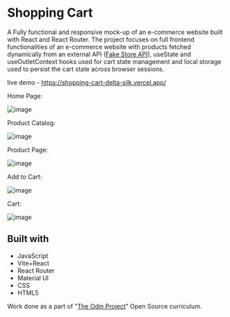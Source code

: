 # Shopping Cart
A Fully functional and responsive mock-up of an e-commerce website built with React and React Router. The project focuses on full frontend functionalities of an e-commerce website with products fetched dynamically from an external API ([Fake Store API](https://fakestoreapi.com/docs)), useState and useOutletContext hooks used for cart state management and local storage used to persist the cart state across browser sessions.

live demo - https://shopping-cart-delta-silk.vercel.app/

Home Page:

![image](https://github.com/lostqubit/Shopping-Cart/assets/31575513/bd7a0bfd-a53a-4878-8671-9bac3cf7c0e9)

Product Catalog:

![image](https://github.com/lostqubit/Shopping-Cart/assets/31575513/1fe042fb-321e-461c-bf3f-f975782560e4)

Product Page:

![image](https://github.com/lostqubit/Shopping-Cart/assets/31575513/b9447887-0c92-4d5a-880f-bd9ac09d53ac)

Add to Cart:

![image](https://github.com/lostqubit/Shopping-Cart/assets/31575513/1d6dbe3e-19ce-4162-bf13-cea608562758)

Cart:

![image](https://github.com/lostqubit/Shopping-Cart/assets/31575513/462f540f-90ee-402b-b446-0adca6f2300e)

## Built with
- JavaScript
- Vite+React
- React Router
- Material UI
- CSS
- HTML5

Work done as a part of "[The Odin Project](https://www.theodinproject.com/paths/full-stack-javascript)" Open Source curriculum.



